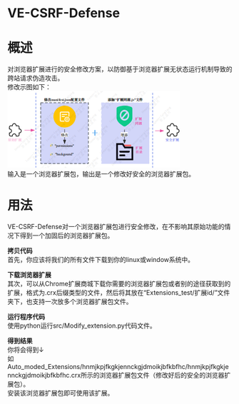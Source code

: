 # VE-CSRF-Defense

# 概述
对浏览器扩展进行的安全修改方案，以防御基于浏览器扩展无状态运行机制导致的跨站请求伪造攻击。  
修改示图如下：  
![alt](src/修改示图.png "修改示图")  
输入是一个浏览器扩展包，输出是一个修改好安全的浏览器扩展包。
# 用法
VE-CSRF-Defense对一个浏览器扩展包进行安全修改，在不影响其原始功能的情况下得到一个加固后的浏览器扩展包。

**拷贝代码**  
首先，你应该将我们的所有文件下载到你的linux或window系统中。

**下载浏览器扩展**  
其次，可以从Chrome扩展商城下载你需要的浏览器扩展包或者别的途径获取到的扩展，格式为.crx后缀类型的文件，然后将其放在“Extensions_test/扩展id/”文件夹下，也支持一次放多个浏览器扩展包文件。  

**运行程序代码**  
使用python运行src/Modify_extension.py代码文件。

**得到结果**  
你将会得到↓    
如Auto_moded_Extensions/hnmjkpjfkgkjennckgjdmoikjbfkbfhc/hnmjkpjfkgkjennckgjdmoikjbfkbfhc.crx所示的浏览器扩展包文件（修改好后的安全的浏览器扩展包）。     
安装该浏览器扩展包即可使用该扩展。
